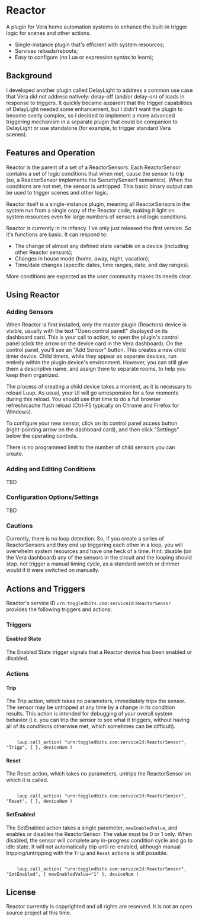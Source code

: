 # Reactor #
A plugin for Vera home automation systems to enhance the built-in trigger logic
for scenes and other actions.

* Single-instance plugin that's efficient with system resources;
* Survives reloads/reboots;
* Easy to configure (no Lua or expression syntax to learn);

## Background ##
I developed another plugin called DelayLight to address a common use case that
Vera did not address natively: delay-off (and/or delay-on) of loads in response
to triggers. It quickly became apparent that the trigger capabilities of DelayLight
needed some enhancement, but I didn't want the plugin to become overly complex,
so I decided to implement a more advanced triggering mechanism in a separate
plugin that could be companion to DelayLight or use standalone (for example, to
trigger standard Vera scenes).

## Features and Operation ##

Reactor is the parent of a set of a ReactorSensors. Each ReactorSensor contains a set
of logic conditions that when met, cause the sensor to trip (so, a ReactorSensor
implements the SecuritySensor1 semantics). When the conditions are not met, the
sensor is untripped. This basic binary output can be used to trigger scenes and 
other logic.

Reactor itself is a single-instance plugin, meaning all ReactorSensors in the system
run from a single copy of the Reactor code, making it light on system resources even
for large numbers of sensors and logic conditions.

Reactor is currently in its infancy. I've only just released the first version. So
it's functions are basic. It can respond to:

* The change of almost any defined state variable on a device (including other Reactor sensors);
* Changes in house mode (home, away, night, vacation);
* Time/date changes (specific dates, time ranges, date, and day ranges).

More conditions are expected as the user community makes its needs clear.

## Using Reactor ##

### Adding Sensors ###

When Reactor is first installed, only the master plugin (Reactors) device is visible, usually with the text "Open control panel!"
displayed on its dashboard card. This is your call to action, to open the plugin's control panel (click the arrow on the device card in the Vera dashboard).
On the control panel, you'll see an "Add Sensor" button. This creates a new child timer device. Child timers, while they appear as
separate devices, run entirely within the plugin device's environment. However, you can still give them a descriptive name, and assign them
to separate rooms, to help you keep them organized.

The process of creating a child device takes a moment, as it is necessary to reload Luup. As usual, your UI will go unresponsive for a few
moments during this reload. You should use that time to do a full browser refresh/cache flush reload (Ctrl-F5 typically on Chrome and Firefox for Windows).

To configure your new sensor, click on its control panel access button (right-pointing arrow on the dashboard card), and then click "Settings" below
the operating controls.

There is no programmed limit to the number of child sensors you can create.

### Adding and Editing Conditions ###

TBD

### Configuration Options/Settings ###

TBD

### Cautions ###

Currently, there is no loop detection. So, if you create a series of ReactorSensors and they end up triggering each other in a loop,
you will overwhelm system resources and have one heck of a time. Hint: disable (on the Vera dashboard) any of the sensors in the
circuit and the looping should stop.
not trigger a manual timing cycle, as a standard switch or dimmer would if it were switched on manually.

## Actions and Triggers ##

Reactor's service ID `urn:toggledbits.com:serviceId:ReactorSensor` provides the following triggers and actions:

### Triggers ###

#### Enabled State ####

The Enabled State trigger signals that a Reactor device has been enabled or disabled.

### Actions ###

#### Trip ####

The Trip action, which takes no parameters, immediately trips the sensor. The sensor may be untripped
at any time by a change in its condition results. This action is intended for debugging of your overall
system behavior (i.e. you can trip the sensor to see what it triggers, without having all of its conditions
otherwise met, which sometimes can be difficult).

<code>
    luup.call_action( "urn:toggledbits.com:serviceId:ReactorSensor", "Trigp", { }, deviceNum )
</code>

#### Reset ####

The Reset action, which takes no parameters, untrips the ReactorSensor on which it is called.

<code>
    luup.call_action( "urn:toggledbits.com:serviceId:ReactorSensor", "Reset", { }, deviceNum )
</code>

#### SetEnabled ####

The SetEnabled action takes a single parameter, `newEnabledValue`, and enables or disables the ReactorSensor. The value must be 0 or 1 only.
When disabled, the sensor will complete any in-progress condition cycle and go to idle state. It will not automatically trip until re-enabled,
although manual tripping/untripping with the `Trip` and `Reset` actions is still possible.

<code>
    luup.call_action( "urn:toggledbits.com:serviceId:ReactorSensor", "SetEnabled", { newEnabledValue="1" }, deviceNum )
</code>

## License ##

Reactor currently is copyrighted and all rights are reserved. It is not an open source project at this time.
